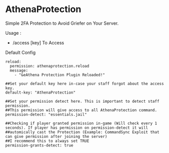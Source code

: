 # AthenaProtection
Simple 2FA Protection to Avoid Griefer on Your Server.

Usage :

- /access [key]
To Access


Default Config

```
reload:
  permission: athenaprotection.reload
  message:
    - "&eAthena Protection Plugin Reloaded!"

##Set your default key here in-case your staff forgot about the access key.
default-key: "AthenaProtection"

##Set your permission detect here. This is important to detect staff permission.
##This permission will give access to all AthenaProtection command.
permission-detect: "essentials.jail"

##Checking if player granted permission in-game (Will check every 1 seconds). If player has permission on permission-detect it will
##automically cast the Protection (Example: CommandSync Exploit that can give permission after joining the server)
##I recommend this to always set TRUE
permission-grants-detect: true
```
